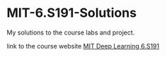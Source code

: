 # MIT-6.S191-Solutions
My solutions to the course labs and project.

link to the course website [MIT Deep Learning 6.S191](http://introtodeeplearning.com/)
